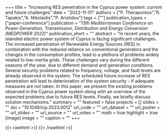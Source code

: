 +++
title = "Increasing RES penetration in the Cyprus power system: current and future challenges"
date = "2022-11-01"
authors = ["P. Therapontos","R. Tapakis","A. Nikolaidis","P. Aristidou"]
tags = [""]
publication_types = ["paper-conference"]
publication = "_13th Mediterranean Conference on Power Generation, Transmission, Distribution and Energy Conversion (MEDPOWER 2022)_"
publication_short = ""
abstract = "In recent years, the islanded electric power system of Cyprus is facing significant challenges. The increased penetration of Renewable Energy Sources (RES) in combination with the reduced reliance on conventional generators and the changes in the consumption profiles, lead to a plethora of problems widely related to low-inertia grids. These challenges vary during the different seasons of the year, due to different demand and generation conditions. Several security problems related to frequency, voltage, and fault levels are already observed in the system. The scheduled future increase of RES penetration will lead to deterioration of the system security - if adequate measures are not taken. In this paper, we present the existing problems observed in the Cyprus power system along with an overview of the expected problems due to future RES levels. Finally, we briefly discuss solution mechanisms."
summary = ""
featured = false
projects = []
slides = ""
doi = "10.1049/icp.2023.0012"
url_code = ""
url_dataset = ""
url_poster = ""
url_slides = ""
url_source = ""
url_video = ""
math = true
highlight = true
[image]
image = ""
caption = ""
+++

{{< rawhtml >}}
<a href="https://plu.mx/plum/a/?doi=10.1049/icp.2023.0012" class="plumx-details"></a>
{{< /rawhtml >}}
